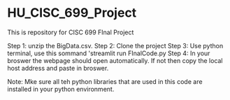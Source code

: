 # HU_CISC_699_Project
 This is repository for CISC 699 FInal Project

 Step 1: unzip the BigData.csv.
 Step 2: Clone the project
 Step 3: Use python terminal, use this sommand 'streamlit run FInalCode.py
 Step 4: In your broswer the webpage should open automatically. If not then copy the local host address and paste in broswer.

 Note: Mke sure all teh python libraries that are used in this code are installed in your python environment.
